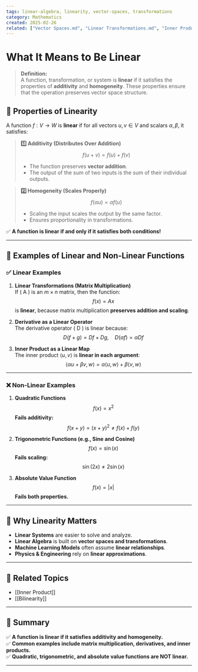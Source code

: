 ```yaml
---
tags: linear-algebra, linearity, vector-spaces, transformations
category: Mathematics
created: 2025-02-26
related: ["Vector Spaces.md", "Linear Transformations.md", "Inner Product.md"]
---
```


# What It Means to Be Linear

> **Definition:**  
> A function, transformation, or system is **linear** if it satisfies the properties of **additivity** and **homogeneity**. These properties ensure that the operation preserves vector space structure.

## **📌 Properties of Linearity**
A function $f: V \to W$ is **linear** if for all vectors $u, v \in V$ and scalars $\alpha, \beta$, it satisfies:

> **1️⃣ Additivity (Distributes Over Addition)**  
> $$f(u + v) = f(u) + f(v)$$
> - The function preserves **vector addition**.
> - The output of the sum of two inputs is the sum of their individual outputs.

> **2️⃣ Homogeneity (Scales Properly)**  
> $$f(\alpha u) = \alpha f(u)$$
> - Scaling the input scales the output by the same factor.
> - Ensures proportionality in transformations.

✅ **A function is linear if and only if it satisfies both conditions!**

---

## **📌 Examples of Linear and Non-Linear Functions**
### **✅ Linear Examples**
1. **Linear Transformations (Matrix Multiplication)**  
   If \( A \) is an $m \times n$  matrix, then the function:
   $$f(x) = Ax$$
   is **linear**, because matrix multiplication **preserves addition and scaling**.

2. **Derivative as a Linear Operator**  
   The derivative operator \( D \) is linear because:
   $$D(f + g) = Df + Dg, \quad D(\alpha f) = \alpha Df$$

3. **Inner Product as a Linear Map**  
   The inner product $\langle u, v \rangle$ is **linear in each argument**:
   $$\langle \alpha u + \beta v, w \rangle = \alpha \langle u, w \rangle + \beta \langle v, w \rangle$$

---

### **❌ Non-Linear Examples**
1. **Quadratic Functions**  
   $$
   f(x) = x^2
   $$
   **Fails additivity:**  
   $$f(x + y) = (x + y)^2 \neq f(x) + f(y)$$

2. **Trigonometric Functions (e.g., Sine and Cosine)**  
   $$f(x) = \sin(x)$$
   **Fails scaling:**  
   $$\sin(2x) \neq 2\sin(x)$$

3. **Absolute Value Function**  
   $$
   f(x) = |x|
   $$
   **Fails both properties.**

---

## **📌 Why Linearity Matters**
- **Linear Systems** are easier to solve and analyze.
- **Linear Algebra** is built on **vector spaces and transformations**.
- **Machine Learning Models** often assume **linear relationships**.
- **Physics & Engineering** rely on **linear approximations**.

---

## **🔗 Related Topics**
- [[Inner Product]]
- [[Bilinearity]]


---

## **🚀 Summary**
✅ **A function is linear if it satisfies additivity and homogeneity.**  
✅ **Common examples include matrix multiplication, derivatives, and inner products.**  
✅ **Quadratic, trigonometric, and absolute value functions are NOT linear.**  

---

